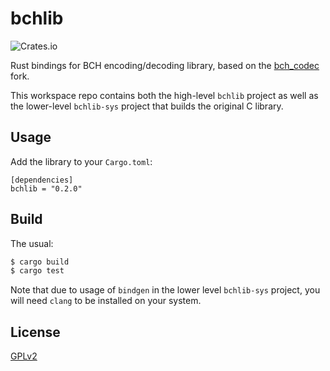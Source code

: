 # bchlib

![Crates.io](https://img.shields.io/crates/v/bchlib.svg)

Rust bindings for BCH encoding/decoding library, based on the [bch_codec](https://github.com/mborgerding/bch_codec) fork.

This workspace repo contains both the high-level `bchlib` project as well as the lower-level `bchlib-sys` project that builds the original C library.

## Usage

Add the library to your `Cargo.toml`:

```
[dependencies]
bchlib = "0.2.0"
```

## Build

The usual:

```bash
$ cargo build
$ cargo test
```

Note that due to usage of `bindgen` in the lower level `bchlib-sys` project, you will need `clang` to be installed on your system.

## License

[GPLv2](LICENSE.md)
